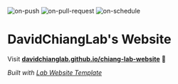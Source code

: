 
  ![on-push](../../actions/workflows/on-push.yaml/badge.svg)
  ![on-pull-request](../../actions/workflows/on-pull-request.yaml/badge.svg)
  ![on-schedule](../../actions/workflows/on-schedule.yaml/badge.svg)

  # DavidChiangLab's Website

  Visit **[davidchianglab.github.io/chiang-lab-website](https://davidchianglab.github.io/chiang-lab-website)** 🚀

  _Built with [Lab Website Template](https://greene-lab.gitbook.io/lab-website-template-docs)_
